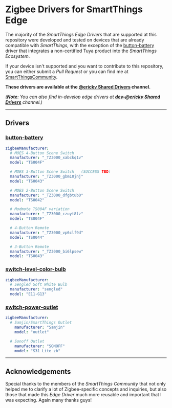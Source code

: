 # Zigbee Drivers for SmartThings Edge

The majority of the *SmartThings Edge Drivers* that are supported at this repository were developed and tested on devices that are already compatible with *SmartThings*, with the exception of the [button-battery](./button-battery) driver that integrates a non-certified Tuya product into the _SmartThings Ecosystem_.

If your device isn't supported and you want to contribute to this repository, you can either submit a _Pull Request_ or you can find me at [SmartThingsCommunity](https://community.smartthings.com/u/erickv/).

**These drivers are available at the **[@erickv Shared Drivers](https://api.smartthings.com/invite/Q1jP18n4oZML)** channel.**

_(**Note**: You can also find in-develop edge drivers at **[dev-@erickv Shared Drivers](https://api.smartthings.com/invite/pbMvQvqgpGjO)** channel.)_

---

## Drivers

### [button-battery](./button-battery)
```yaml
zigbeeManufacturer:
  # MOES 4-Button Scene Switch
  manufacturer: "_TZ3000_xabckq1v"
  model: "TS004F"

  # MOES 3-Button Scene Switch   (SUCCESS TBD)
  manufacturer: "_TZ3000_gbm10jnj"
  model: "TS0043"

  # MOES 2-Button Scene Switch
  manufacturer: "_TZ3000_dfgbtub0"
  model: "TS0042"

  # Modmote TS004F variation
  manufacturer: "_TZ3000_czuyt8lz"
  model: "TS004F"

  # 4-Button Remote
  manufacturer: "_TZ3000_vp6clf9d"
  model: "TS0044"

  # 3-Button Remote
  manufacturer: "_TZ3000_bi6lpsew"
  model: "TS0043"
```

### [switch-level-color-bulb](./switch-level-color-bulb)
```yaml
zigbeeManufacturer:
  # Sengled Soft White Bulb
  manufacturer: "sengled"
  model: "E11-G13"
```

### [switch-power-outlet](./switch-power-outlet)
```yaml
zigbeeManufacturer:
  # Samjin/SmartThings Outlet
    manufacturer: "Samjin"
    model: "outlet"

  # Sonoff Outlet
    manufacturer: "SONOFF"
    model: "S31 Lite zb"
```

---

## Acknowledgements

Special thanks to the members of the _SmartThings Community_ that not only helped me to
clarify a lot of Zigbee-specific concepts and inquiries, but also those that made this _Edge
Driver_ much more reusable and important that I was expecting. Again many thanks guys!